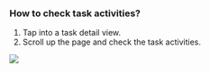### How to check task activities?

1. Tap into a task detail view.
2. Scroll up the page and check the task activities.

![](../../../images/ticktick-android-app/task/QQ20171026-0.jpg)

